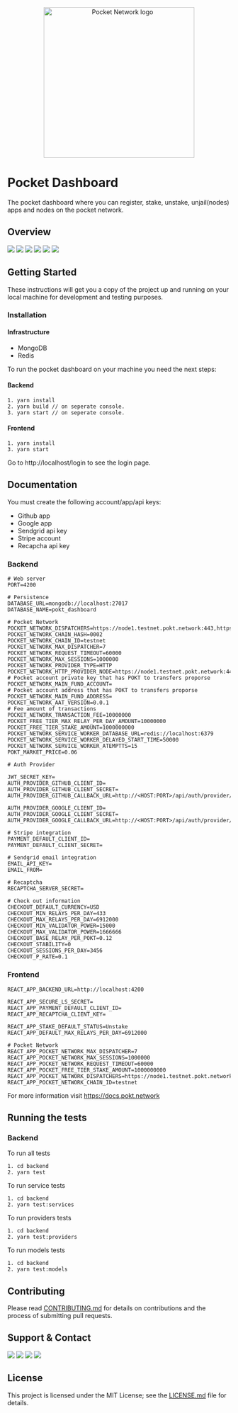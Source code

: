 <div align="center">
  <a href="https://www.pokt.network">
    <img src="https://user-images.githubusercontent.com/16605170/74199287-94f17680-4c18-11ea-9de2-b094fab91431.png" alt="Pocket Network logo" width="340"/>
  </a>
</div>

# Pocket Dashboard

The pocket dashboard where you can register, stake, unstake, unjail(nodes) apps and nodes on the pocket network.

## Overview
<div>
    <a href="https://github.com/pokt-network/pocket-dashboard/pulse"><img src="https://img.shields.io/github/contributors/pokt-network/pocket-dashboard.svg"/></a>
    <a href="https://opensource.org/licenses/MIT"><img src="https://img.shields.io/badge/License-MIT-blue.svg"/></a>
    <a href="https://github.com/pokt-network/pocket-dashboard/pulse"><img src="https://img.shields.io/github/last-commit/pokt-network/pocket-dashboard.svg"/></a>
    <a href="https://github.com/pokt-network/pocket-dashboard/pulls"><img src="https://img.shields.io/github/issues-pr/pokt-network/pocket-dashboard.svg"/></a>
    <a href="https://github.com/pokt-network/pocket-dashboard/releases"><img src="https://img.shields.io/badge/platform-linux%20%7C%20windows%20%7C%20macos-pink.svg"/></a>
    <a href="https://github.com/pokt-network/pocket-dashboard/issues"><img src="https://img.shields.io/github/issues-closed/pokt-network/pocket-dashboard.svg"/></a>
</div>

## Getting Started

These instructions will get you a copy of the project up and running on your local machine for development and testing purposes.

### Installation

#### Infrastructure

- MongoDB
- Redis

To run the pocket dashboard on your machine you need the next steps:

#### Backend
```
1. yarn install
2. yarn build // on seperate console.
3. yarn start // on seperate console.
```

#### Frontend
```
1. yarn install
3. yarn start
```

Go to http://localhost/login to see the login page.

## Documentation

You must create the following account/app/api keys:

- Github app
- Google app
- Sendgrid api key
- Stripe account
- Recapcha api key

### Backend

```
# Web server
PORT=4200

# Persistence
DATABASE_URL=mongodb://localhost:27017
DATABASE_NAME=pokt_dashboard

# Pocket Network
POCKET_NETWORK_DISPATCHERS=https://node1.testnet.pokt.network:443,https://node2.testnet.pokt.network:443,https://node3.testnet.pokt.network:443,https://node4.testnet.pokt.network:443,https://node5.testnet.pokt.network:443,https://node6.testnet.pokt.network:443,https://node7.testnet.pokt.network:443
POCKET_NETWORK_CHAIN_HASH=0002
POCKET_NETWORK_CHAIN_ID=testnet
POCKET_NETWORK_MAX_DISPATCHER=7
POCKET_NETWORK_REQUEST_TIMEOUT=60000
POCKET_NETWORK_MAX_SESSIONS=1000000
POCKET_NETWORK_PROVIDER_TYPE=HTTP
POCKET_NETWORK_HTTP_PROVIDER_NODE=https://node1.testnet.pokt.network:443
# Pocket account private key that has POKT to transfers proporse
POCKET_NETWORK_MAIN_FUND_ACCOUNT=
# Pocket account address that has POKT to transfers proporse
POCKET_NETWORK_MAIN_FUND_ADDRESS=
POCKET_NETWORK_AAT_VERSION=0.0.1
# Fee amount of transactions
POCKET_NETWORK_TRANSACTION_FEE=10000000
POCKET_FREE_TIER_MAX_RELAY_PER_DAY_AMOUNT=10000000
POCKET_FREE_TIER_STAKE_AMOUNT=1000000000
POCKET_NETWORK_SERVICE_WORKER_DATABASE_URL=redis://localhost:6379
POCKET_NETWORK_SERVICE_WORKER_DELAYED_START_TIME=50000
POCKET_NETWORK_SERVICE_WORKER_ATEMPTTS=15
POKT_MARKET_PRICE=0.06

# Auth Provider

JWT_SECRET_KEY=
AUTH_PROVIDER_GITHUB_CLIENT_ID=
AUTH_PROVIDER_GITHUB_CLIENT_SECRET=
AUTH_PROVIDER_GITHUB_CALLBACK_URL=http://<HOST:PORT>/api/auth/provider/github

AUTH_PROVIDER_GOOGLE_CLIENT_ID=
AUTH_PROVIDER_GOOGLE_CLIENT_SECRET=
AUTH_PROVIDER_GOOGLE_CALLBACK_URL=http://<HOST:PORT>/api/auth/provider/google

# Stripe integration
PAYMENT_DEFAULT_CLIENT_ID=
PAYMENT_DEFAULT_CLIENT_SECRET=

# Sendgrid email integration
EMAIL_API_KEY=
EMAIL_FROM=

# Recaptcha
RECAPTCHA_SERVER_SECRET=

# Check out information
CHECKOUT_DEFAULT_CURRENCY=USD
CHECKOUT_MIN_RELAYS_PER_DAY=433
CHECKOUT_MAX_RELAYS_PER_DAY=6912000
CHECKOUT_MIN_VALIDATOR_POWER=15000
CHECKOUT_MAX_VALIDATOR_POWER=1666666
CHECKOUT_BASE_RELAY_PER_POKT=0.12
CHECKOUT_STABILITY=0
CHECKOUT_SESSIONS_PER_DAY=3456
CHECKOUT_P_RATE=0.1
```

### Frontend

```
REACT_APP_BACKEND_URL=http://localhost:4200

REACT_APP_SECURE_LS_SECRET=
REACT_APP_PAYMENT_DEFAULT_CLIENT_ID=
REACT_APP_RECAPTCHA_CLIENT_KEY=

REACT_APP_STAKE_DEFAULT_STATUS=Unstake
REACT_APP_DEFAULT_MAX_RELAYS_PER_DAY=6912000

# Pocket Network
REACT_APP_POCKET_NETWORK_MAX_DISPATCHER=7
REACT_APP_POCKET_NETWORK_MAX_SESSIONS=1000000
REACT_APP_POCKET_NETWORK_REQUEST_TIMEOUT=60000
REACT_APP_POCKET_FREE_TIER_STAKE_AMOUNT=1000000000
REACT_APP_POCKET_NETWORK_DISPATCHERS=https://node1.testnet.pokt.network:443,https://node2.testnet.pokt.network:443,https://node3.testnet.pokt.network:443,https://node4.testnet.pokt.network:443,https://node5.testnet.pokt.network:443,https://node6.testnet.pokt.network:443,https://node7.testnet.pokt.network:443
REACT_APP_POCKET_NETWORK_CHAIN_ID=testnet

```

For more information visit https://docs.pokt.network

## Running the tests

### Backend

To run all tests

```
1. cd backend
2. yarn test
```

To run service tests

```
1. cd backend
2. yarn test:services
```

To run providers tests

```
1. cd backend
2. yarn test:providers
```

To run models tests

```
1. cd backend
2. yarn test:models
```

## Contributing

Please read [CONTRIBUTING.md](https://github.com/pokt-network/repo-template/blob/master/CONTRIBUTING.md) for details on contributions and the process of submitting pull requests.

## Support & Contact

<div>
  <a  href="https://twitter.com/poktnetwork" ><img src="https://img.shields.io/twitter/url/http/shields.io.svg?style=social"></a>
  <a href="https://t.me/POKTnetwork"><img src="https://img.shields.io/badge/Telegram-blue.svg"></a>
  <a href="https://www.facebook.com/POKTnetwork" ><img src="https://img.shields.io/badge/Facebook-red.svg"></a>
  <a href="https://research.pokt.network"><img src="https://img.shields.io/discourse/https/research.pokt.network/posts.svg"></a>
</div>


## License

This project is licensed under the MIT License; see the [LICENSE.md](LICENSE.md) file for details.
